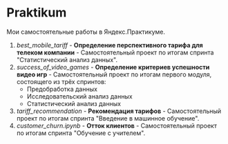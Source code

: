 # Praktikum
Мои самостоятельные работы в Яндекс.Практикуме.

1. *best_mobile_tariff* - **Определение перспективного тарифа для телеком компании** - Самостоятельный проект по итогам спринта "Статистический анализ данных".
2. *success_of_video_games* - **Определение критериев успешности видео игр** - Самостоятельный проект по итогам первого модуля, состоящего из трёх спринтов:
    - Предобработка данных
    - Исследовательский анализ данных
    - Статистический анализ данных
3. *tariff_recommendation* - **Рекомендация тарифов** - Самостоятельный проект по итогам спринта "Введение в машинное обучение".
4. *customer_churn.ipynb* - **Отток клиентов** - Самостоятельный проект по итогам спринта "Обучение с учителем".
